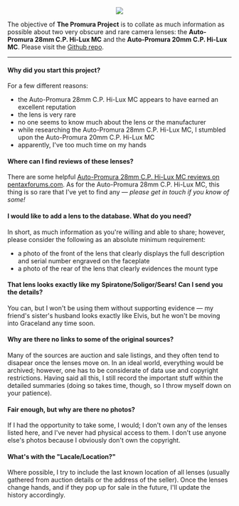 <p align="center">
   <img src="https://user-images.githubusercontent.com/110672536/183131595-afeb1dec-1c84-436c-9a50-90468f9ec3ec.png">
</p>

<p>
   The objective of <b>The Promura Project</b> is to collate as much information as possible about two very obscure and rare camera lenses: the <b>Auto-Promura 28mm C.P. Hi-Lux MC</b> and the <b>Auto-Promura 20mm C.P. Hi-Lux MC</b>. Please visit the <a href="https://github.com/martbetz/The-Promura-Project/tree/main">Github repo</a>.

---

<h4>Why did you start this project?</h4>

For a few different reasons:

- the Auto-Promura 28mm C.P. Hi-Lux MC appears to have earned an excellent reputation
- the lens is very rare
- no one seems to know much about the lens or the manufacturer
- while researching the Auto-Promura 28mm C.P. Hi-Lux MC, I stumbled upon the Auto-Promura 20mm C.P. Hi-Lux MC 
- apparently, I've too much time on my hands

<h4>Where can I find reviews of these lenses?</h4>

There are some helpful [Auto-Promura 28mm C.P. Hi-Lux MC reviews on pentaxforums.com](https://www.pentaxforums.com/userreviews/auto-promura-28mm-2-8-c-p-hi-lux-mc.html). As for the Auto-Promura 28mm C.P. Hi-Lux MC, this thing is so rare that I've yet to find any — _please get in touch if you know of some!_

<h4>I would like to add a lens to the database. What do you need?</h4>

In short, as much information as you're willing and able to share; however, please consider the following as an absolute minimum requirement:

- a photo of the front of the lens that clearly displays the full description and serial number engraved on the faceplate
- a photo of the rear of the lens that clearly evidences the mount type

<h4>That lens looks exactly like my Spiratone/Soligor/Sears! Can I send you the details?</h4>

You can, but I won't be using them without supporting evidence — my friend's sister's husband looks exactly  like Elvis, but he won't be moving into Graceland any time soon.

<h4>Why are there no links to some of the original sources?</h4>

Many of the sources are auction and sale listings, and they often tend to disapear once the lenses move on. In an ideal world, everything would be archived; however, one has to be considerate of data use and copyright restrictions. Having said all this, I still record the important stuff within the detailed summaries (doing so takes time, though, so I throw myself down on your patience).

<h4>Fair enough, but why are there no photos?</h4>

If I had the opportunity to take some, I would; I don't own any of the lenses listed here, and I've never had physical access to them. I don't use anyone else's photos because I obviously don't own the copyright.

<h4>What's with the "Lacale/Location?"</h4>

Where possible, I try to include the last known location of all lenses (usually gathered from auction details or the address of the seller). Once the lenses change hands, and if they pop up for sale in the future, I'll update the history accordingly.
